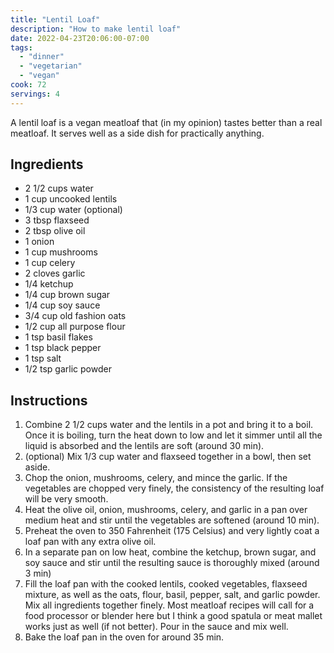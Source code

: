 ```yaml
---
title: "Lentil Loaf"
description: "How to make lentil loaf"
date: 2022-04-23T20:06:00-07:00
tags:
  - "dinner"
  - "vegetarian"
  - "vegan"
cook: 72
servings: 4
---
```


A lentil loaf is a vegan meatloaf that (in my opinion) tastes better than a real meatloaf. It serves well as a side dish for practically anything.

## Ingredients

* 2 1/2 cups water
* 1 cup uncooked lentils
* 1/3 cup water (optional)
* 3 tbsp flaxseed
* 2 tbsp olive oil
* 1 onion
* 1 cup mushrooms
* 1 cup celery
* 2 cloves garlic
* 1/4 ketchup
* 1/4 cup brown sugar
* 1/4 cup soy sauce
* 3/4 cup old fashion oats
* 1/2 cup all purpose flour
* 1 tsp basil flakes
* 1 tsp black pepper
* 1 tsp salt
* 1/2 tsp garlic powder

## Instructions

1. Combine 2 1/2 cups water and the lentils in a pot and bring it to a boil. Once it is boiling, turn the heat down to low and let it simmer until all the liquid is absorbed and the lentils are soft (around 30 min).
2. (optional) Mix 1/3 cup water and flaxseed together in a bowl, then set aside.
3. Chop the onion, mushrooms, celery, and mince the garlic. If the vegetables are chopped very finely, the consistency of the resulting loaf will be very smooth.
3. Heat the olive oil, onion, mushrooms, celery, and garlic in a pan over medium heat and stir until the vegetables are softened (around 10 min).
4. Preheat the oven to 350 Fahrenheit (175 Celsius) and very lightly coat a loaf pan with any extra olive oil.
5. In a separate pan on low heat, combine the ketchup, brown sugar, and soy sauce and stir until the resulting sauce is thoroughly mixed (around 3 min)
6. Fill the loaf pan with the cooked lentils, cooked vegetables, flaxseed mixture, as well as the oats, flour, basil, pepper, salt, and garlic powder. Mix all ingredients together finely. Most meatloaf recipes will call for a food processor or blender here but I think a good spatula or meat mallet works just as well (if not better). Pour in the sauce and mix well.
7. Bake the loaf pan in the oven for around 35 min.
